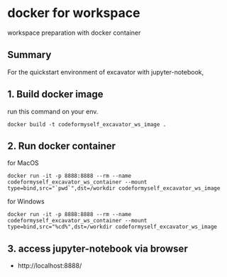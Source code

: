 # docker for workspace
workspace preparation with docker container

## Summary
For the quickstart environment of excavator with jupyter-notebook, 

## 1. Build docker image 
run this command on your env.
```
docker build -t codeformyself_excavator_ws_image .
```


## 2. Run docker container

for MacOS 
```
docker run -it -p 8888:8888 --rm --name codeformyself_excavator_ws_container --mount type=bind,src="`pwd`",dst=/workdir codeformyself_excavator_ws_image 
```

for Windows
```
docker run -it -p 8888:8888 --rm --name codeformyself_excavator_ws_container --mount type=bind,src="%cd%",dst=/workdir codeformyself_excavator_ws_image 
```

## 3. access jupyter-notebook via browser
- http://localhost:8888/

